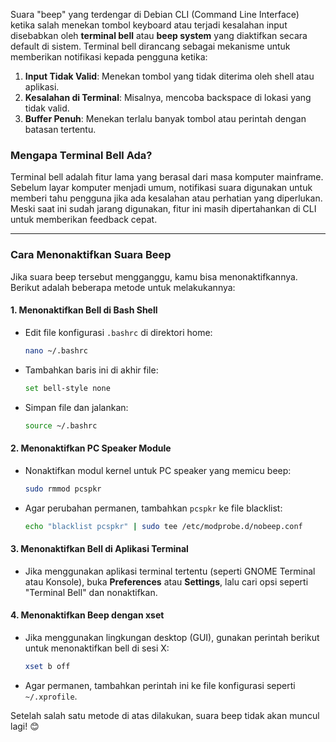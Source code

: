 Suara "beep" yang terdengar di Debian CLI (Command Line Interface) ketika salah menekan tombol keyboard atau terjadi kesalahan input disebabkan oleh **terminal bell** atau **beep system** yang diaktifkan secara default di sistem. Terminal bell dirancang sebagai mekanisme untuk memberikan notifikasi kepada pengguna ketika:

1. **Input Tidak Valid**: Menekan tombol yang tidak diterima oleh shell atau aplikasi.
2. **Kesalahan di Terminal**: Misalnya, mencoba backspace di lokasi yang tidak valid.
3. **Buffer Penuh**: Menekan terlalu banyak tombol atau perintah dengan batasan tertentu.

### Mengapa Terminal Bell Ada?
Terminal bell adalah fitur lama yang berasal dari masa komputer mainframe. Sebelum layar komputer menjadi umum, notifikasi suara digunakan untuk memberi tahu pengguna jika ada kesalahan atau perhatian yang diperlukan. Meski saat ini sudah jarang digunakan, fitur ini masih dipertahankan di CLI untuk memberikan feedback cepat.

---

### Cara Menonaktifkan Suara Beep
Jika suara beep tersebut mengganggu, kamu bisa menonaktifkannya. Berikut adalah beberapa metode untuk melakukannya:

#### 1. **Menonaktifkan Bell di Bash Shell**
   - Edit file konfigurasi `.bashrc` di direktori home:
     ```bash
     nano ~/.bashrc
     ```
   - Tambahkan baris ini di akhir file:
     ```bash
     set bell-style none
     ```
   - Simpan file dan jalankan:
     ```bash
     source ~/.bashrc
     ```

#### 2. **Menonaktifkan PC Speaker Module**
   - Nonaktifkan modul kernel untuk PC speaker yang memicu beep:
     ```bash
     sudo rmmod pcspkr
     ```
   - Agar perubahan permanen, tambahkan `pcspkr` ke file blacklist:
     ```bash
     echo "blacklist pcspkr" | sudo tee /etc/modprobe.d/nobeep.conf
     ```

#### 3. **Menonaktifkan Bell di Aplikasi Terminal**
   - Jika menggunakan aplikasi terminal tertentu (seperti GNOME Terminal atau Konsole), buka **Preferences** atau **Settings**, lalu cari opsi seperti "Terminal Bell" dan nonaktifkan.

#### 4. **Menonaktifkan Beep dengan xset**
   - Jika menggunakan lingkungan desktop (GUI), gunakan perintah berikut untuk menonaktifkan bell di sesi X:
     ```bash
     xset b off
     ```
   - Agar permanen, tambahkan perintah ini ke file konfigurasi seperti `~/.xprofile`.

Setelah salah satu metode di atas dilakukan, suara beep tidak akan muncul lagi! 😊
